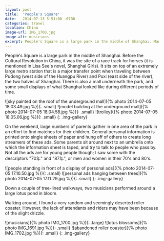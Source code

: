 ```yaml
---
layout: post
title:  "People's Square"
date:   2014-07-13 5:51:00 -0700
categories: travel
location: China
image-url: IMG_1700.jpg
image-alt: musicians
excerpt: People's Square is a large park in the middle of Shanghai. Many people visit here on the weekends.
---
```

People's Square is a large park in the middle of Shanghai. Before the Cultural Revolution in China, it was the site of a race track for horses (it is mentioned in Lisa See's novel, Shanghai Girls). It sits on top of an extremely large metro station that is a major transfer point when traveling between Pudong (west side of the Huangpu River) and Puxi (east side of the river), the two halves of Shanghai. There is also a mall underneath the park, and some small displays of what Shanghai looked like during different periods of time.

![sky painted on the roof of the underground mall]({% photo 2014-07-05 18.03.49.jpg %}){: .small}
![model building at the underground mall]({% photo 2014-07-05 18.04.58.jpg %}){: .small}
![trolley]({% photo 2014-07-05 18.05.06.jpg %}){: .small}
{: .img-gallery}

On the weekend, large numbers of parents gather in one area of the park in an effort to find matches for their children. General personal information is printed onto single sheets of paper and hung off of others to create long streamers of these ads. Some parents sit around next to an umbrella onto which the information sheet is taped, and try to talk to people who pass by. Not all the ads are for young people though; I saw some with the descriptors "70年" and "87年", or men and women in their 70's and 80's.

![people standing in front of a display of personal ads]({% photo 2014-07-05 17.10.50.jpg %}){: .small}
![personal ads hanging between trees]({% photo 2014-07-05 17.11.29.jpg %}){: .small}
{: .img-gallery}

Down a couple of tree-lined walkways, two musicians performed around a large lotus pond in bloom.

Walking around, I found a very random and seemingly deserted roller coaster. However, the lack of attendants and riders may have been because of the slight drizzle.

![musicians]({% photo IMG_1700.jpg %}){: .large}
![lotus blossoms]({% photo IMG_1691.jpg %}){: .small}
![abandoned roller coaster]({% photo IMG_1702.jpg %}){: .small}
{: .img-gallery}
